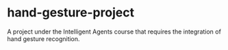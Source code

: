 # hand-gesture-project
A project under the Intelligent Agents course that requires the integration of hand gesture recognition.
